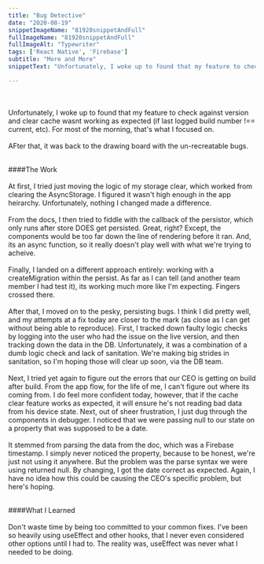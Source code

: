 ```yaml
---
title: "Bug Detective"
date: "2020-08-19"
snippetImageName: "81920snippetAndFull"
fullImageName: "81920snippetAndFull"
fullImageAlt: "Typewriter"
tags: ['React Native', 'Firebase']
subtitle: "More and More"
snippetText: "Unfortunately, I woke up to found that my feature to check against version and clear cache wasnt working as expected (if last logged build number !== current, etc).  For most of the morning, that's what I focused on."

---
```

<br>
<br>
Unfortunately, I woke up to found that my feature to check against version and clear cache wasnt working as expected (if last logged build number !== current, etc).  For most of the morning, that's what I focused on.
<br>
<br>
AFter that, it was back to the drawing board with the un-recreatable bugs.
<br>
<br>

####The Work
<br>
<br>
At first, I tried just moving the logic of my storage clear, which worked from clearing the AsyncStorage.  I figured it wasn't high enough in the app heirarchy.  Unfortunately, nothing I changed made a difference.
<br>
<br>
From the docs, I then tried to fiddle with the callback of the persistor, which only runs after store DOES get persisted.  Great, right?  Except, the components would be too far down the line of rendering before it ran.  And, its an async function, so it really doesn't play well with what we're trying to acheive.
<br>
<br>
Finally, I landed on a different approach entirely: working with a createMigration within the persist.  As far as I can tell (and another team member I had test it), its working much more like I'm expecting.  Fingers crossed there.
<br>
<br>
After that, I moved on to the pesky, persisting bugs.  I think I did pretty well, and my attempts at a fix today are closer to the mark (as close as I can get without being able to reproduce).  First, I tracked down faulty logic checks by logging into the user who had the issue on the live version, and then tracking down the data in the DB.  Unfortunately, it was a combination of a dumb logic check and lack of sanitation.  We're making big strides in sanitation, so I'm hoping those will clear up soon, via the DB team.
<br>
<br>
Next, I tried yet again to figure out the errors that our CEO is getting on build after build.  From the app flow, for the life of me, I can't figure out where its coming from.  I do feel more confident today, however, that if the cache clear feature works as expected, it will ensure he's not reading bad data from his device state.  Next, out of sheer frustration, I just dug through the components in debugger.  I noticed that we were passing null to our state on a property that was supposed to be a date.
<br>
<br>
It stemmed from parsing the data from the doc, which was a Firebase timestamp.  I simply never noticed the property, because to be honest, we're just not using it anywhere.  But the problem was the parse syntax we were using returned null.  By changing, I got the date correct as expected.  Again, I have no idea how this could be causing the CEO's specific problem, but here's hoping.
<br>
<br>

####What I Learned
<br>
<br>
Don't waste time by being too committed to your common fixes.  I've been so heavily using useEffect and other hooks, that I never even considered other options until I had to.  The reality was, useEffect was never what I needed to be doing.
<br>
<br>

